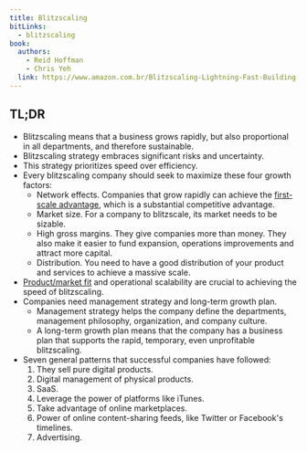 ```yaml
---
title: Blitzscaling
bitLinks:
  - blitzscaling
book:
  authors:
    - Reid Hoffman
    - Chris Yeh
  link: https://www.amazon.com.br/Blitzscaling-Lightning-Fast-Building-Massively-Companies/dp/1524761419
---
```


## TL;DR

- Blitzscaling means that a business grows rapidly, but also proportional in all departments, and therefore sustainable.
- Blitzscaling strategy embraces significant risks and uncertainty.
- This strategy prioritizes speed over efficiency.
- Every blitzscaling company should seek to maximize these four growth factors:
  - Network effects. Companies that grow rapidly can achieve the [first-scale advantage](/first-scaler-advantage), which is a substantial competitive advantage.
  - Market size. For a company to blitzscale, its market needs to be sizable.
  - High gross margins. They give companies more than money. They also make it easier to fund expansion, operations improvements and attract more capital.
  - Distribution. You need to have a good distribution of your product and services to achieve a massive scale.
- [Product/market fit](/product-market-fit) and operational scalability are crucial to achieving the speed of blitzscaling.
- Companies need management strategy and long-term growth plan.
  - Management strategy helps the company define the departments, management philosophy, organization, and company culture.
  - A long-term growth plan means that the company has a business plan that supports the rapid, temporary, even unprofitable blitzscaling.
- Seven general patterns that successful companies have followed:
  1. They sell pure digital products.
  1. Digital management of physical products.
  1. SaaS.
  1. Leverage the power of platforms like iTunes.
  1. Take advantage of online marketplaces.
  1. Power of online content-sharing feeds, like Twitter or Facebook's timelines.
  1. Advertising.
